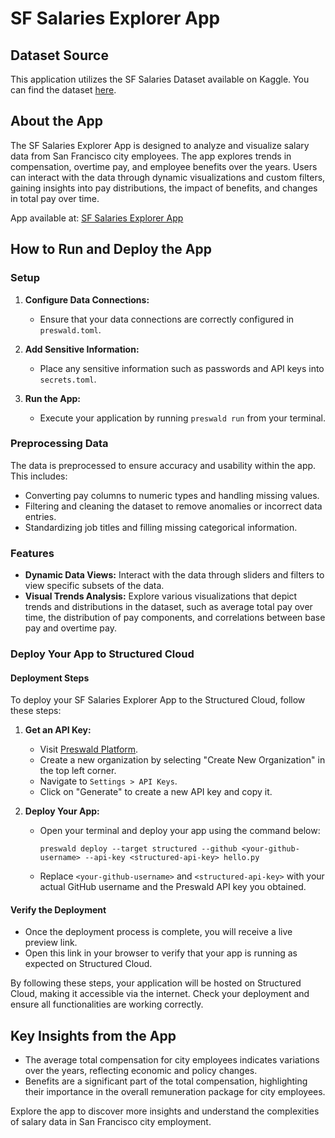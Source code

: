 # SF Salaries Explorer App

## Dataset Source
This application utilizes the SF Salaries Dataset available on Kaggle. You can find the dataset [here](https://www.kaggle.com/datasets/kaggle/sf-salaries).

## About the App
The SF Salaries Explorer App is designed to analyze and visualize salary data from San Francisco city employees. The app explores trends in compensation, overtime pay, and employee benefits over the years. Users can interact with the data through dynamic visualizations and custom filters, gaining insights into pay distributions, the impact of benefits, and changes in total pay over time.

App available at: [SF Salaries Explorer App](https://examples-sf-salaries-758995-qvlitla1-ndjz2ws6la-ue.a.run.app/)

## How to Run and Deploy the App

### Setup
1. **Configure Data Connections:**
   - Ensure that your data connections are correctly configured in `preswald.toml`.

2. **Add Sensitive Information:**
   - Place any sensitive information such as passwords and API keys into `secrets.toml`.

3. **Run the App:**
   - Execute your application by running `preswald run` from your terminal.

### Preprocessing Data
The data is preprocessed to ensure accuracy and usability within the app. This includes:
- Converting pay columns to numeric types and handling missing values.
- Filtering and cleaning the dataset to remove anomalies or incorrect data entries.
- Standardizing job titles and filling missing categorical information.

### Features
- **Dynamic Data Views:** Interact with the data through sliders and filters to view specific subsets of the data.
- **Visual Trends Analysis:** Explore various visualizations that depict trends and distributions in the dataset, such as average total pay over time, the distribution of pay components, and correlations between base pay and overtime pay.

### Deploy Your App to Structured Cloud

#### Deployment Steps
To deploy your SF Salaries Explorer App to the Structured Cloud, follow these steps:

1. **Get an API Key:**
   - Visit [Preswald Platform](https://app.preswald.com).
   - Create a new organization by selecting "Create New Organization" in the top left corner.
   - Navigate to `Settings > API Keys`.
   - Click on "Generate" to create a new API key and copy it.

2. **Deploy Your App:**
   - Open your terminal and deploy your app using the command below:
     ```
     preswald deploy --target structured --github <your-github-username> --api-key <structured-api-key> hello.py
     ```
   - Replace `<your-github-username>` and `<structured-api-key>` with your actual GitHub username and the Preswald API key you obtained.

#### Verify the Deployment
- Once the deployment process is complete, you will receive a live preview link.
- Open this link in your browser to verify that your app is running as expected on Structured Cloud.

By following these steps, your application will be hosted on Structured Cloud, making it accessible via the internet. Check your deployment and ensure all functionalities are working correctly.


## Key Insights from the App
- The average total compensation for city employees indicates variations over the years, reflecting economic and policy changes.
- Benefits are a significant part of the total compensation, highlighting their importance in the overall remuneration package for city employees.

Explore the app to discover more insights and understand the complexities of salary data in San Francisco city employment.
